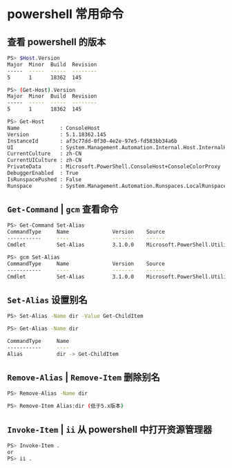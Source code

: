 # powershell 常用命令

## 查看 powershell 的版本

```bash
PS> $Host.Version
Major  Minor  Build  Revision
-----  -----  -----  --------
5      1      18362  145

PS> (Get-Host).Version
Major  Minor  Build  Revision
-----  -----  -----  --------
5      1      18362  145

PS> Get-Host
Name             : ConsoleHost
Version          : 5.1.18362.145
InstanceId       : af3c77dd-0f30-4e2e-97e5-fd583bb34a6b
UI               : System.Management.Automation.Internal.Host.InternalHostUserInterface
CurrentCulture   : zh-CN
CurrentUICulture : zh-CN
PrivateData      : Microsoft.PowerShell.ConsoleHost+ConsoleColorProxy
DebuggerEnabled  : True
IsRunspacePushed : False
Runspace         : System.Management.Automation.Runspaces.LocalRunspace
```

## `Get-Command` | `gcm` 查看命令

```bash
PS> Get-Command Set-Alias
CommandType     Name              Version    Source
-----------     ----              -------    ------
Cmdlet          Set-Alias         3.1.0.0    Microsoft.PowerShell.Utility

PS> gcm Set-Alias
CommandType     Name              Version    Source
-----------     ----              -------    ------
Cmdlet          Set-Alias         3.1.0.0    Microsoft.PowerShell.Utility
```

## `Set-Alias` 设置别名

```bash
PS> Set-Alias -Name dir -Value Get-ChildItem

PS> Get-Alias -Name dir

CommandType     Name
-----------     ----
Alias           dir -> Get-ChildItem
```

## `Remove-Alias` | `Remove-Item` 删除别名

```bash
PS> Remove-Alias -Name dir

PS> Remove-Item Alias:dir (低于5.x版本)
```

## `Invoke-Item` | `ii` 从 powershell 中打开资源管理器

```bash
PS> Invoke-Item .
or
PS> ii .
```
